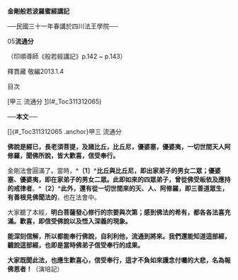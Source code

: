 **金剛般若波羅蜜經講記**

──民國三十一年春講於四川法王學院──

05**流通分**

（印順導師《般若經講記》p.142 \~ p.143）

釋貫藏 敬編2013.1.4

目次

[甲三 流通分 [1](#_Toc311312065)](#_Toc311312065)

**──本文──**

[]{#_Toc311312065 .anchor}甲三 流通分

**佛說是經已，長老須菩提，及諸比丘，比丘尼，優婆塞，優婆夷，一切世間天人阿修羅，聞佛所說，皆大歡喜，信受奉行。**

金剛法會圓滿了。當時，**^〔1〕^**比丘與比丘尼，即出家弟子的男女二眾；優婆塞、優婆夷，即在家弟子的男女二眾。此即**如來的四眾弟子，曾從佛受皈依及應持的戒律者**。**^〔2〕^**此外，還有**從一切世間來的天、人、阿修羅，即三善道眾生，有善根見佛聞法的**，也在法會中。

大家聽了本經，**明白菩薩發心修行的宗要與次第；感到佛法的希有，都各各法喜充滿。歡喜，即信受佛說以及悟入深義的現象。**

**能深刻信解，所以都能奉行佛說，自利利他，流通到將來。我們還能知道這部經，聽說這部經，也即是當時佛弟子信受奉行的成果。**

**大家既聞此法，也應生歡喜心，信受奉行，這才不負如來護念付囑的大悲，名為報佛恩者！**（演培記）
